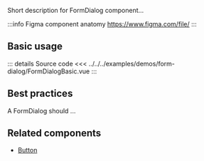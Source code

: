 Short description for FormDialog component...

:::info Figma component anatomy
https://www.figma.com/file/
:::

## Basic usage

<FormDialogBasic />

::: details Source code
<<< ../../../examples/demos/form-dialog/FormDialogBasic.vue
:::

## Best practices

A FormDialog should ...

## Related components

- [Button](/components/button/button.doc)
